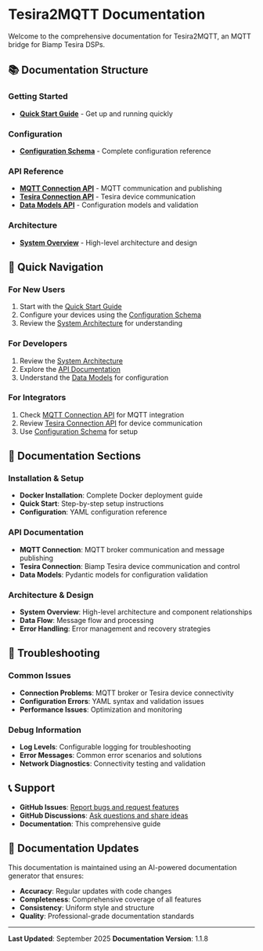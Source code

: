 # Tesira2MQTT Documentation

Welcome to the comprehensive documentation for Tesira2MQTT, an MQTT bridge for Biamp Tesira DSPs.

## 📚 Documentation Structure

### Getting Started
- **[Quick Start Guide](user-guides/quick-start.md)** - Get up and running quickly

### Configuration
- **[Configuration Schema](configuration/config-schema.md)** - Complete configuration reference

### API Reference
- **[MQTT Connection API](api/mqtt-connection.md)** - MQTT communication and publishing
- **[Tesira Connection API](api/tesira-connection.md)** - Tesira device communication
- **[Data Models API](api/models.md)** - Configuration models and validation

### Architecture
- **[System Overview](architecture/system-overview.md)** - High-level architecture and design

## 🚀 Quick Navigation

### For New Users
1. Start with the [Quick Start Guide](user-guides/quick-start.md)
2. Configure your devices using the [Configuration Schema](configuration/config-schema.md)
3. Review the [System Architecture](architecture/system-overview.md) for understanding

### For Developers
1. Review the [System Architecture](architecture/system-overview.md)
2. Explore the [API Documentation](api/)
3. Understand the [Data Models](api/models.md) for configuration

### For Integrators
1. Check [MQTT Connection API](api/mqtt-connection.md) for MQTT integration
2. Review [Tesira Connection API](api/tesira-connection.md) for device communication
3. Use [Configuration Schema](configuration/config-schema.md) for setup

## 📖 Documentation Sections

### Installation & Setup
- **Docker Installation**: Complete Docker deployment guide
- **Quick Start**: Step-by-step setup instructions
- **Configuration**: YAML configuration reference

### API Documentation
- **MQTT Connection**: MQTT broker communication and message publishing
- **Tesira Connection**: Biamp Tesira device communication and control
- **Data Models**: Pydantic models for configuration validation

### Architecture & Design
- **System Overview**: High-level architecture and component relationships
- **Data Flow**: Message flow and processing
- **Error Handling**: Error management and recovery strategies

## 🔧 Troubleshooting

### Common Issues
- **Connection Problems**: MQTT broker or Tesira device connectivity
- **Configuration Errors**: YAML syntax and validation issues
- **Performance Issues**: Optimization and monitoring

### Debug Information
- **Log Levels**: Configurable logging for troubleshooting
- **Error Messages**: Common error scenarios and solutions
- **Network Diagnostics**: Connectivity testing and validation

## 📞 Support

- **GitHub Issues**: [Report bugs and request features](https://github.com/rohankapoorcom/tesiratomqtt/issues)
- **GitHub Discussions**: [Ask questions and share ideas](https://github.com/rohankapoorcom/tesiratomqtt/discussions)
- **Documentation**: This comprehensive guide

## 🔄 Documentation Updates

This documentation is maintained using an AI-powered documentation generator that ensures:
- **Accuracy**: Regular updates with code changes
- **Completeness**: Comprehensive coverage of all features
- **Consistency**: Uniform style and structure
- **Quality**: Professional-grade documentation standards

---

**Last Updated**: September 2025
**Documentation Version**: 1.1.8
